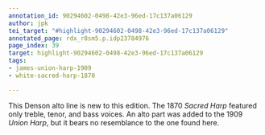 ```yaml
---
annotation_id: 90294602-0498-42e3-96ed-17c137a06129
author: jpk
tei_target: "#highlight-90294602-0498-42e3-96ed-17c137a06129"
annotated_page: rdx_r8sm5.p.idp23784976
page_index: 39
target: highlight-90294602-0498-42e3-96ed-17c137a06129
tags:
- james-union-harp-1909
- white-sacred-harp-1870

---
```

This Denson alto line is new to this edition.  The 1870 *Sacred Harp* featured only treble, tenor, and bass voices.  An alto part was added to the 1909 *Union Harp*, but it bears no resemblance to the one found here.